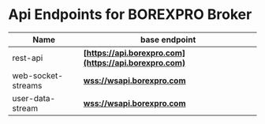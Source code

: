 # Api Endpoints for BOREXPRO Broker

Name | base endpoint
------------ | ------------
rest-api | **[https://api.borexpro.com](https://api.borexpro.com)**
web-socket-streams | **[wss://wsapi.borexpro.com](wss://wsapi.borexpro.com)**
user-data-stream | **[wss://wsapi.borexpro.com](wss://wsapi.borexpro.com)**
